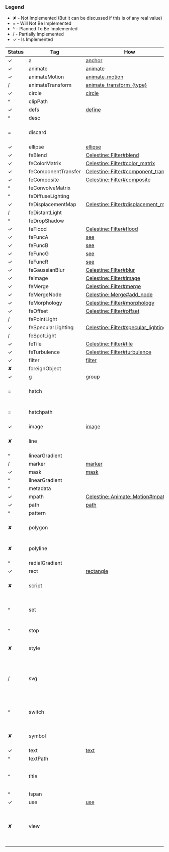 ### Legend
 * ✘ - Not Implemented (But it can be discussed if this is of any real value)
 * = - Will Not Be Implemented
 * ^ - Planned To Be Implemented
 * / - Partially Implemented
 * ✓ - Is Implemented 

| Status | Tag | How  | Notes | 
|--------|-----|------|-------|
| ✓ | a | [anchor](https://docs.celestine.dev/Celestine/Meta/Context.html#anchor(define=false,&block:Celestine::Anchor-%3ECelestine::Anchor):Celestine::Anchor-instance-method)||
| ✓ | animate |[animate](https://docs.celestine.dev/Celestine/Modules/Animate.html#animate(&block:Proc(Celestine::Animate,Nil))-instance-method)||
| ✓ | animateMotion |[animate_motion](https://docs.celestine.dev/Celestine/Modules/Animate/Motion.html#animate_motion(&block:Celestine::Animate::Motion-%3ECelestine::Animate::Motion)-instance-method)||
| / | animateTransform |[animate_transform_{type}](https://docs.celestine.dev/Celestine/Modules/Animate/Transform.html)||
| ✓ | circle |[circle](https://docs.celestine.dev/Celestine/Meta/Context.html#circle(define=false,&block:Celestine::Circle-%3ECelestine::Circle):Celestine::Circle-instance-method)||
| ^ | clipPath |||
| ✓ | defs |[define](https://docs.celestine.dev/Celestine/Meta/Context.html#define(drawable:Celestine::Drawable)-instance-method)||
| ^ | desc |||
| = | discard ||Doesn't seem implemented by browsers|
| ✓ | ellipse |[ellipse](https://docs.celestine.dev/Celestine/Meta/Context.html#ellipse(define=false,&block:Celestine::Ellipse-%3ECelestine::Ellipse):Celestine::Ellipse-instance-method)||
| ✓ | feBlend |[Celestine::Filter#blend](https://docs.celestine.dev/Celestine/Filter.html#blend(&block:Celestine::Filter::Blend-%3ECelestine::Filter::Blend)-instance-method)||
| ✓ | feColorMatrix |[Celestine::Filter#color_matrix](https://docs.celestine.dev/Celestine/Filter.html#color_matrix(&block:Celestine::Filter::ColorMatrix-%3ECelestine::Filter::ColorMatrix)-instance-method)||
| ✓ | feComponentTransfer |[Celestine::Filter#component_transfer](https://docs.celestine.dev/Celestine/Filter.html#component_transfer(&block:Celestine::Filter::ComponentTransfer-%3ECelestine::Filter::ComponentTransfer)-instance-method)||
| ✓ | feComposite |[Celestine::Filter#composite](https://docs.celestine.dev/Celestine/Filter.html#composite(&block:Celestine::Filter::Composite-%3ECelestine::Filter::Composite)-instance-method)||
| ^ | feConvolveMatrix |||
| ^ | feDiffuseLighting |||
| ✓ | feDisplacementMap |[Celestine::Filter#displacement_map](https://docs.celestine.dev/Celestine/Filter.html#displacement_map(&block:Celestine::Filter::DisplacementMap-%3ECelestine::Filter::DisplacementMap)-instance-method)||
| / | feDistantLight |||
| ^ | feDropShadow ||
| ✓ | feFlood |[Celestine::Filter#flood](https://docs.celestine.dev/Celestine/Filter.html#flood(&block:Celestine::Filter::Flood-%3ECelestine::Filter::Flood)-instance-method)||
| ✓ | feFuncA |[see](https://docs.celestine.dev/Celestine/Filter/ComponentTransfer.html)||
| ✓ | feFuncB |[see](https://docs.celestine.dev/Celestine/Filter/ComponentTransfer.html)||
| ✓ | feFuncG |[see](https://docs.celestine.dev/Celestine/Filter/ComponentTransfer.html)||
| ✓ | feFuncR |[see](https://docs.celestine.dev/Celestine/Filter/ComponentTransfer.html)||
| ✓ | feGaussianBlur |[Celestine::Filter#blur](https://docs.celestine.dev/Celestine/Filter.html#blur(&block:Celestine::Filter::Blur-%3ECelestine::Filter::Blur)-instance-method)||
| ✓ | feImage |[Celestine::Filter#image](https://docs.celestine.dev/Celestine/Filter.html#image(&block:Celestine::Filter::Image-%3ECelestine::Filter::Image)-instance-method)||
| ✓ | feMerge |[Celestine::Filter#merge](https://docs.celestine.dev/Celestine/Filter.html#merge(&block:Celestine::Filter::Merge-%3ECelestine::Filter::Merge)-instance-method)||
| ✓ | feMergeNode |[Celestine::Merge#add_node](https://docs.celestine.dev/Celestine/Filter/Merge.html#add_node(filter_name)-instance-method)||
| ✓ | feMorphology |[Celestine::Filter#morphology](https://docs.celestine.dev/Celestine/Filter.html#morphology(&block:Celestine::Filter::Morphology-%3ECelestine::Filter::Morphology)-instance-method)||
| ✓ | feOffset |[Celestine::Filter#offset](https://docs.celestine.dev/Celestine/Filter.html#offset(&block:Celestine::Filter::Offset-%3ECelestine::Filter::Offset)-instance-method)||
| / | fePointLight |||
| ✓ | feSpecularLighting |[Celestine::Filter#specular_lighting](https://docs.celestine.dev/Celestine/Filter.html#specular_lighting(&block:Celestine::Filter::SpecularLighting-%3ECelestine::Filter::SpecularLighting)-instance-method)||
| / | feSpotLight |||
| ✓ | feTile |[Celestine::Filter#tile](https://docs.celestine.dev/Celestine/Filter.html#tile(&block:Celestine::Filter::Tile-%3ECelestine::Filter::Tile)-instance-method)||
| ✓ | feTurbulence |[Celestine::Filter#turbulence](https://docs.celestine.dev/Celestine/Filter.html#turbulence(&block:Celestine::Filter::Turbulence-%3ECelestine::Filter::Turbulence)-instance-method)|
| ✓ | filter |[filter](https://docs.celestine.dev/Celestine/Meta/Context.html#filter(&block:Celestine::Filter-%3ECelestine::Filter)-instance-method)|
| ✘ | foreignObject |||
| ✓ | g |[group](https://docs.celestine.dev/Celestine/Meta/Context.html#group(define=false,&block:Celestine::Group-%3ECelestine::Group):Celestine::Group-instance-method)||
| = | hatch ||Doesn't seem implemented by browsers|
| = | hatchpath ||Doesn't seem implemented by browsers|
| ✓ | image |[image](https://docs.celestine.dev/Celestine/Meta/Context.html#image(define=false,&block:Celestine::Image-%3ECelestine::Image):Celestine::Image-instance-method)||
| ✘ | line ||Seems covered by path....|
| ^ | linearGradient |||
| / | marker |[marker](https://docs.celestine.dev/Celestine/Meta/Context.html#marker(&block:Celestine::Marker-%3ECelestine::Marker)-instance-method)||
| ✓ | mask |[mask](https://docs.celestine.dev/Celestine/Meta/Context.html#mask(&block:Celestine::Mask-%3ECelestine::Mask)-instance-method)||
| ^ | linearGradient ||
| ^ | metadata ||
| ✓ | mpath |[Celestine::Animate::Motion#mpath](https://docs.celestine.dev/Celestine/Animate/Motion.html#mpath(&block:Proc(Celestine::Path,Nil))-instance-method)||
| ✓ | path |[path](https://docs.celestine.dev/Celestine/Meta/Context.html#path(define=false,&block:Celestine::Path-%3ECelestine::Path):Celestine::Path-instance-method)||
| ^ | pattern |||
| ✘ | polygon ||Seems covered by path|
| ✘ | polyline ||Seems covered by path|
| ^ | radialGradient ||
| ✓ | rect |[rectangle](https://docs.celestine.dev/Celestine/Meta/Context.html#rectangle(define=false,&block:Celestine::Rectangle-%3ECelestine::Rectangle):Celestine::Rectangle-instance-method)||
| ✘ | script ||Not sure if this should be implemented...|
| ^ | set ||This seems useful for simple interactivity|
| ^ | stop ||Part of gradient|
| ✘ | style ||Not sure if this should be implemented...|
| / | svg ||Implemented for main usage but, should allow for nested SVG|
| ^ | switch ||Would allow local dialect switching for text|
| ✘ | symbol ||Is this any different than group?|
| ✓ | text |[text](https://docs.celestine.dev/Celestine/Meta/Context.html#text(define=false,&block:Celestine::Text-%3ECelestine::Text):Celestine::Text-instance-method)||
| ^ | textPath ||Part of text|
| ^ | title ||Rendered as a tooltip when hovering the object|
| ^ | tspan ||Part of text|
| ✓ | use |[use](https://docs.celestine.dev/Celestine/Meta/Context/Methods.html#use(id:String)-instance-method)||
| ✘ | view ||Doesn't seem to be implemented, even mozillas example doesn't work|
